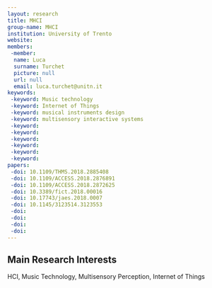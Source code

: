 ```yaml
---
layout: research
title: MHCI
group-name: MHCI
institution: University of Trento
website: 
members: 
 -member: 
  name: Luca
  surname: Turchet
  picture: null
  url: null
  email: luca.turchet@unitn.it
keywords: 
 -keyword: Music technology
 -keyword: Internet of Things
 -keyword: musical instruments design
 -keyword: multisensory interactive systems
 -keyword: 
 -keyword: 
 -keyword: 
 -keyword: 
 -keyword: 
 -keyword: 
papers: 
 -doi: 10.1109/THMS.2018.2885408
 -doi: 10.1109/ACCESS.2018.2876891
 -doi: 10.1109/ACCESS.2018.2872625
 -doi: 10.3389/fict.2018.00016
 -doi: 10.17743/jaes.2018.0007
 -doi: 10.1145/3123514.3123553
 -doi: 
 -doi: 
 -doi: 
 -doi: 
---
```



## Main Research Interests
HCI, Music Technology, Multisensory Perception, Internet of Things